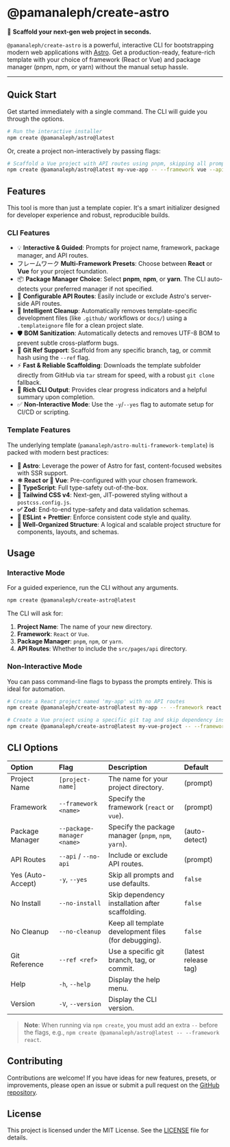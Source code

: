 # @pamanaleph/create-astro

🚀 **Scaffold your next-gen web project in seconds.**

`@pamanaleph/create-astro` is a powerful, interactive CLI for bootstrapping modern web applications with [Astro](https://astro.build/). Get a production-ready, feature-rich template with your choice of framework (React or Vue) and package manager (pnpm, npm, or yarn) without the manual setup hassle.

---

## Quick Start

Get started immediately with a single command. The CLI will guide you through the options.

```bash
# Run the interactive installer
npm create @pamanaleph/astro@latest
```

Or, create a project non-interactively by passing flags:

```bash
# Scaffold a Vue project with API routes using pnpm, skipping all prompts
npm create @pamanaleph/astro@latest my-vue-app -- --framework vue --api --package-manager pnpm -y
```

## Features

This tool is more than just a template copier. It's a smart initializer designed for developer experience and robust, reproducible builds.

### CLI Features
- 💡 **Interactive & Guided**: Prompts for project name, framework, package manager, and API routes.
- フレームワーク **Multi-Framework Presets**: Choose between **React** or **Vue** for your project foundation.
- 📦 **Package Manager Choice**: Select **pnpm**, **npm**, or **yarn**. The CLI auto-detects your preferred manager if not specified.
- 🔧 **Configurable API Routes**: Easily include or exclude Astro's server-side API routes.
- 🧹 **Intelligent Cleanup**: Automatically removes template-specific development files (like `.github/` workflows or `docs/`) using a `.templateignore` file for a clean project slate.
- 🛡️ **BOM Sanitization**: Automatically detects and removes UTF-8 BOM to prevent subtle cross-platform bugs.
- 🔄 **Git Ref Support**: Scaffold from any specific branch, tag, or commit hash using the `--ref` flag.
- ⚡ **Fast & Reliable Scaffolding**: Downloads the template subfolder directly from GitHub via `tar` stream for speed, with a robust `git clone` fallback.
- 🎨 **Rich CLI Output**: Provides clear progress indicators and a helpful summary upon completion.
- ✅ **Non-Interactive Mode**: Use the `-y`/`--yes` flag to automate setup for CI/CD or scripting.

### Template Features
The underlying template (`pamanaleph/astro-multi-framework-template`) is packed with modern best practices:
- **🚀 Astro**: Leverage the power of Astro for fast, content-focused websites with SSR support.
- **⚛️ React or 💚 Vue**: Pre-configured with your chosen framework.
- **📘 TypeScript**: Full type-safety out-of-the-box.
- **🎨 Tailwind CSS v4**: Next-gen, JIT-powered styling without a `postcss.config.js`.
- **✅ Zod**: End-to-end type-safety and data validation schemas.
- **🔧 ESLint + Prettier**: Enforce consistent code style and quality.
- **📁 Well-Organized Structure**: A logical and scalable project structure for components, layouts, and schemas.

## Usage

### Interactive Mode
For a guided experience, run the CLI without any arguments.

```bash
npm create @pamanaleph/create-astro@latest
```
The CLI will ask for:
1.  **Project Name**: The name of your new directory.
2.  **Framework**: `React` or `Vue`.
3.  **Package Manager**: `pnpm`, `npm`, or `yarn`.
4.  **API Routes**: Whether to include the `src/pages/api` directory.

### Non-Interactive Mode
You can pass command-line flags to bypass the prompts entirely. This is ideal for automation.

```bash
# Create a React project named 'my-app' with no API routes
npm create @pamanaleph/create-astro@latest my-app -- --framework react --no-api

# Create a Vue project using a specific git tag and skip dependency installation
npm create @pamanaleph/create-astro@latest my-vue-project -- --framework vue --ref v0.4.0 --no-install
```

## CLI Options

| Option | Flag | Description | Default |
| :--- | :--- | :--- | :--- |
| Project Name | `[project-name]` | The name for your project directory. | (prompt) |
| Framework | `--framework <name>` | Specify the framework (`react` or `vue`). | (prompt) |
| Package Manager | `--package-manager <name>` | Specify the package manager (`pnpm`, `npm`, `yarn`). | (auto-detect) |
| API Routes | `--api` / `--no-api` | Include or exclude API routes. | (prompt) |
| Yes (Auto-Accept) | `-y`, `--yes` | Skip all prompts and use defaults. | `false` |
| No Install | `--no-install` | Skip dependency installation after scaffolding. | `false` |
| No Cleanup | `--no-cleanup` | Keep all template development files (for debugging). | `false` |
| Git Reference | `--ref <ref>` | Use a specific git branch, tag, or commit. | (latest release tag) |
| Help | `-h`, `--help` | Display the help menu. | |
| Version | `-V`, `--version` | Display the CLI version. | |

> **Note**: When running via `npm create`, you must add an extra `--` before the flags, e.g., `npm create @pamanaleph/astro@latest -- --framework react`.

## Contributing

Contributions are welcome! If you have ideas for new features, presets, or improvements, please open an issue or submit a pull request on the [GitHub repository](https://github.com/PamanAleph/astro-multi-framework-template).

## License

This project is licensed under the MIT License. See the [LICENSE](LICENSE) file for details.
